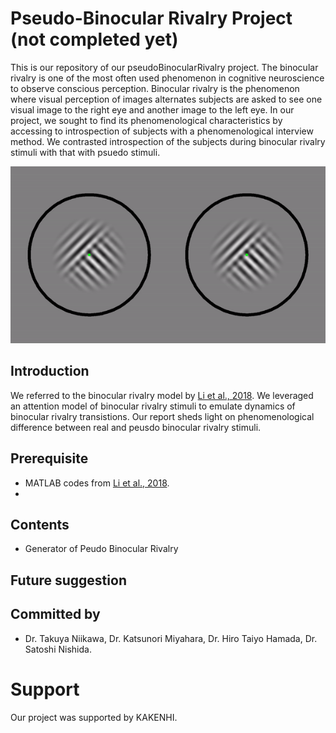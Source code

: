 # Pseudo-Binocular Rivalry Project (not completed yet)
This is our repository of our pseudoBinocularRivalry project. The binocular rivalry is one of the most often used phenomenon in cognitive neuroscience to observe conscious perception. Binocular rivalry is the phenomenon where visual perception of images alternates subjects are asked to see one visual image to the right eye and another image to the left eye. In our project, we sought to find its phenomenological characteristics by accessing to introspection of subjects with a phenomenological interview method. We contrasted introspection of the subjects during binocular rivalry stimuli with that with psuedo stimuli.

![FBR](FBR.gif#style=centerme)

## Introduction

We referred to the binocular rivalry model by [Li et al., 2018](http://www.pnas.org/content/114/30/E6192). We leveraged an attention model of binocular rivalry stimuli to emulate dynamics of binocular rivalry transistions. Our report sheds light on phenomenological difference between real and peusdo binocular rivalry stimuli.


## Prerequisite
- MATLAB codes from [Li et al., 2018](http://www.pnas.org/content/114/30/E6192).
- 

## Contents
- Generator of Peudo Binocular Rivalry

## Future suggestion

## Committed by
- Dr. Takuya Niikawa, Dr. Katsunori Miyahara, Dr. Hiro Taiyo Hamada, Dr. Satoshi Nishida.

# Support
Our project was supported by KAKENHI.

